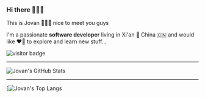 ### Hi there 👏👏👏

This is Jovan 👨‍👩‍👧 nice to meet you guys

I'm a passionate **software developer** living in Xi'an 🌇 China 🇨🇳 and would like ❤️‍🔥 to explore and learn new stuff...

![visitor badge](https://visitor-badge.glitch.me/badge?page_id=jovanliuc.visitor-badge&left_text=visitors)

---

![Jovan's GitHub Stats](https://github-readme-stats.vercel.app/api?username=jovanliuc&theme=radical&show_icons=true)

---

[![Jovan's Top Langs](https://github-readme-stats.vercel.app/api/top-langs/?username=jovanliuc&layout=compact)
